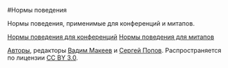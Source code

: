 #Нормы поведения

Нормы поведения, применимые для конференций и митапов.

[Нормы поведения для конференций](code-of-conduct-conference-rus.md)
[Нормы поведения для митапов](code-of-conduct-meetup-rus)

[Авторы](https://github.com/web-standards-ru/rules/graphs/contributors), редакторы [Вадим Макеев](https://github.com/pepelsbey) и [Сергей Попов](https://github.com/tsergeytovarov). Распространяется по лицензии [CC BY 3.0](https://creativecommons.org/licenses/by/3.0/deed.en_US).

